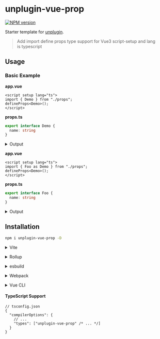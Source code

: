 # unplugin-vue-prop

[![NPM version](https://img.shields.io/npm/v/unplugin-vue-prop?color=a1b858&label=)](https://www.npmjs.com/package/unplugin-vue-prop)

Starter template for [unplugin](https://github.com/unjs/unplugin).


> Add import define props type support for Vue3 script-setup and lang is typescript

## Usage

### Basic Example

**app.vue**

```vue
<script setup lang="ts">
import { Demo } from "./props";
defineProps<Demo>();
</script>
```

**props.ts**

```typescript
export interface Demo {
  name: string
}
```

<details>
<summary>Output</summary>

```vue
<script setup lang="ts">
import { } from "./props";
defineProps<{name:string;}>();
</script>
```

</details>

**app.vue**
```vue
<script setup lang="ts">
import { Foo as Demo } from "./props";
defineProps<Demo>();
</script>
```
**props.ts**
```typescript
export interface Foo {
  name: string
}
```

<details>
<summary>Output</summary>

```vue
<script setup lang="ts">
import { } from "./props";
defineProps<{name:string;}>();
</script>
```

</details>

## Installation

```bash
npm i unplugin-vue-prop -D
```

<details>
<summary>Vite</summary><br>

```ts
// vite.config.ts
import Props from 'unplugin-vue-prop/vite'
import Vue from '@vitejs/plugin-vue'
export default defineConfig({
  plugins: [Vue(), Props()],
})
```

<br></details>

<details>
<summary>Rollup</summary><br>

```ts
// rollup.config.js
import Props from 'unplugin-vue-prop/rollup'
export default {
  plugins: [Props()], // Must be before Vue plugin!
}
```

<br></details>

<details>
<summary>esbuild</summary><br>

```ts
// esbuild.config.js
import { build } from 'esbuild'
build({
  plugins: [
    require('unplugin-vue-prop/esbuild')(), // Must be before Vue plugin!
  ],
})
```

<br></details>

<details>
<summary>Webpack</summary><br>

```ts
// webpack.config.js
module.exports = {
  /* ... */
  plugins: [require('unplugin-vue-prop/webpack')()],
}
```

<br></details>

<details>
<summary>Vue CLI</summary><br>

```ts
// vue.config.js
module.exports = {
  configureWebpack: {
    plugins: [require('unplugin-vue-prop/webpack')()],
  },
}
```

<br></details>

#### TypeScript Support

```jsonc
// tsconfig.json
{
  "compilerOptions": {
    // ...
    "types": ["unplugin-vue-prop" /* ... */]
  }
}
``` 
